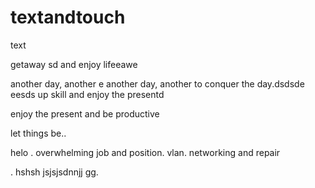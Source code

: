 # textandtouch
text

getaway
sd
and enjoy lifeeawe

another day, another
e
another day, another to conquer the day.dsdsde
eesds
up skill and enjoy the presentd

enjoy the present and be productive 

let things be..

helo
. overwhelming job and position. vlan. networking and repair

.
hshsh
jsjsjsdnnjj
gg.
